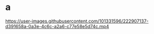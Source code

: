 # a


https://user-images.githubusercontent.com/101331596/222907137-d391658a-0a3e-4c6c-a2a6-c77e58e5d74c.mp4

